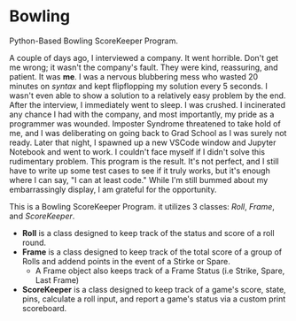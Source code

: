 # Bowling
Python-Based Bowling ScoreKeeper Program.

A couple of days ago, I interviewed a company. It went horrible. Don't get me wrong; it wasn't the company's fault. They were kind, reassuring, and patient.
It was **me**. I was a nervous blubbering mess who wasted 20 minutes on *syntax* and kept flipflopping my solution every 5 seconds. I wasn't even able to show a solution to a relatively easy problem by the end.
After the interview, I immediately went to sleep. I was crushed. I incinerated any chance I had with the company, and most importantly, my pride as a programmer was wounded. 
Imposter Syndrome threatened to take hold of me, and I was deliberating on going back to Grad School as I was surely not ready.
Later that night, I spawned up a new VSCode window and Jupyter Notebook and went to work. I couldn't face myself if I didn't solve this rudimentary problem.
This program is the result. It's not perfect, and I still have to write up some test cases to see if it truly works, but it's enough where I can say, "I can at least code."
While I'm still bummed about my embarrassingly display, I am grateful for the opportunity. 

This is a Bowling ScoreKeeper Program. it utilizes 3 classes: *Roll*, *Frame*, and *ScoreKeeper*.
  - **Roll** is a class designed to keep track of the status and score of a roll round.
  - **Frame** is a class designed to keep track of the total score of a group of Rolls and addend points in the event of a Stirke or Spare. 
    - A Frame object also keeps track of a Frame Status (i.e Strike, Spare, Last Frame) 
  - **ScoreKeeper** is a class designed to keep track of a game's score, state, pins, calculate a roll input, and report a game's status via a custom print scoreboard.
